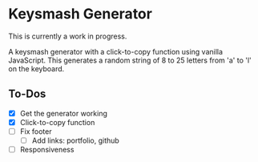 # Keysmash Generator

This is currently a work in progress.

A keysmash generator with a click-to-copy function using vanilla JavaScript. This generates a random string of 8 to 25 letters from 'a' to 'l' on the keyboard.

## To-Dos
- [x] Get the generator working
- [x] Click-to-copy function
- [ ] Fix footer
    - [ ] Add links: portfolio, github
- [ ] Responsiveness